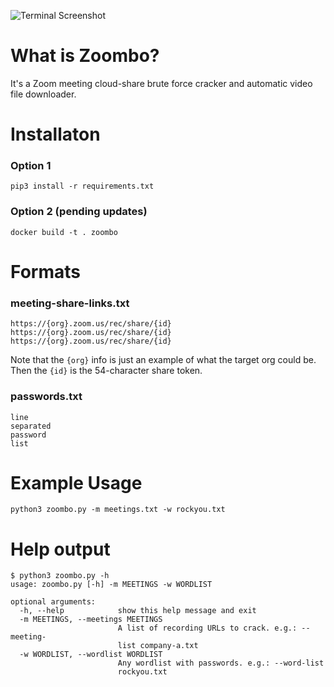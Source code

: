 
![Terminal Screenshot](https://i.imgur.com/4psD58C.png)

# What is Zoombo?
It's a Zoom meeting cloud-share brute force cracker and automatic video file downloader. 

# Installaton

### Option 1
```
pip3 install -r requirements.txt
```

### Option 2 (pending updates)
```
docker build -t . zoombo
```

# Formats

### meeting-share-links.txt

```
https://{org}.zoom.us/rec/share/{id}
https://{org}.zoom.us/rec/share/{id}
https://{org}.zoom.us/rec/share/{id}
```

Note that the `{org}` info is just an example of what the target org could be. Then the `{id}` is the 54-character share token.

### passwords.txt

```
line
separated
password
list
```

# Example Usage

```
python3 zoombo.py -m meetings.txt -w rockyou.txt
```


# Help output

```
$ python3 zoombo.py -h
usage: zoombo.py [-h] -m MEETINGS -w WORDLIST

optional arguments:
  -h, --help            show this help message and exit
  -m MEETINGS, --meetings MEETINGS
                        A list of recording URLs to crack. e.g.: --meeting-
                        list company-a.txt
  -w WORDLIST, --wordlist WORDLIST
                        Any wordlist with passwords. e.g.: --word-list
                        rockyou.txt

```


